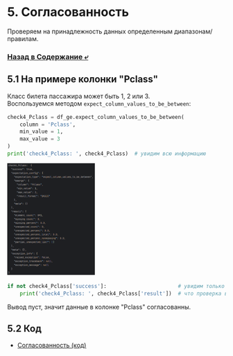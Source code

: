 # 5. Согласованность
Проверяем на принадлежность данных определенным диапазонам/правилам.  

### [Назад в Содержание ⤶](/data/gx.md)

## 5.1 На примере колонки "Pclass"
Класс билета пассажира может быть 1, 2 или 3.  
Воспользуемся методом `expect_column_values_to_be_between`:

```python
check4_Pclass = df_ge.expect_column_values_to_be_between(
    column = 'Pclass',
    min_value = 1,
    max_value = 3
)
print('check4_Pclass: ', check4_Pclass)  # увидим всю информацию
```

<img src="/img/gx_5.1.png" width="40%">

```python
if not check4_Pclass['success']:                       # увидим только информацию из "result" при условии,
    print('check4_Pclass: ', check4_Pclass['result'])  # что проверка выдаст "success": false
```

Вывод пуст, значит данные в колонке "Pclass" согласованны.

## 5.2 Код
- [Согласованность (код)](05_consistency.py)